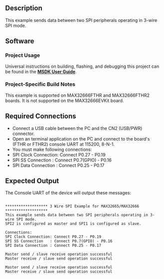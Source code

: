 ## Description

This example sends data between two SPI peripherals operating in 3-wire SPI mode.

## Software

### Project Usage

Universal instructions on building, flashing, and debugging this project can be found in the **[MSDK User Guide](https://analog-devices-msdk.github.io/msdk/USERGUIDE/)**.

### Project-Specific Build Notes

This example is supported on MAX32666FTHR and MAX32666FTHR2 boards. It is not supported on the MAX32666EVKit board.

## Required Connections

-   Connect a USB cable between the PC and the CN2 (USB/PWR) connector.
-   Open an terminal application on the PC and connect to the board's (FTHR or FTHR2) console UART at 115200, 8-N-1.
-   You must make following connections:
-   SPI Clock Connection: Connect P0.27 - P0.19
-   SPI SS Connection   : Connect P0.7(GPIO) - P0.16
-   SPI Data Connection : Connect P0.25 - P0.17
	
## Expected Output

The Console UART of the device will output these messages:

```

******************* 3 Wire SPI Example for MAX32665/MAX32666 *******************
This example sends data between two SPI peripherals operating in 3-wire SPI mode.
SPI2 is configured as master and SPI1 is configured as slave.

Connections:
SPI Clock Connection: Connect P0.27 - P0.19
SPI SS Connection   : Connect P0.7(GPIO) - P0.16
SPI Data Connection : Connect P0.25 - P0.17

Master send / slave receive operation successful
Master receive / slave send operation successful

Master send / slave receive operation successful
Master receive / slave send operation successful


```